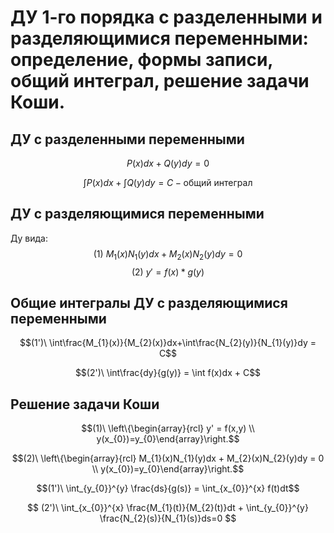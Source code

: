 # ДУ 1-го порядка с разделенными и разделяющимися переменными: определение, формы записи, общий интеграл, решение задачи Коши.

## ДУ с разделенными переменными

$$P(x)dx + Q(y)dy = 0$$

$$\int P(x)dx + \int Q(y)dy = C - \text{общий интеграл}$$

## ДУ с разделяющимися переменными

Ду вида:
$$(1)\ M_{1}(x)N_{1}(y)dx + M_{2}(x)N_{2}(y)dy = 0$$ 
$$(2)\ y' = f(x)*g(y)$$ 

## Общие интегралы ДУ с разделяющимися переменными

$$(1')\ \int\frac{M_{1}(x)}{M_{2}(x)}dx+\int\frac{N_{2}(y)}{N_{1}(y)}dy = C$$

$$(2')\ \int\frac{dy}{g(y)} = \int f(x)dx + C$$

## Решение задачи Коши

$$(1)\ \left\{\begin{array}{rcl} y' = f(x,y)  \\ y(x_{0})=y_{0}\end{array}\right.$$

$$(2)\ \left\{\begin{array}{rcl} M_{1}(x)N_{1}(y)dx + M_{2}(x)N_{2}(y)dy = 0  \\ y(x_{0})=y_{0}\end{array}\right.$$

$$(1')\ \int_{y_{0}}^{y} \frac{ds}{g(s)} = \int_{x_{0}}^{x} f(t)dt$$

$$
(2')\ \int_{x_{0}}^{x} \frac{M_{1}(t)}{M_{2}(t)}dt +
\int_{y_{0}}^{y} \frac{N_{2}(s)}{N_{1}(s)}ds=0
$$
